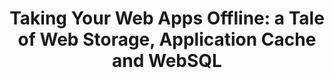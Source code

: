---
title: 'Taking Your Web Apps Offline: a Tale of Web Storage, Application Cache and WebSQL'
authors:
- shwetank-dixit
layout: article
---